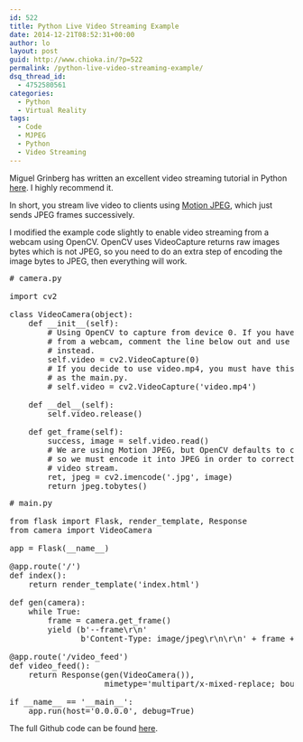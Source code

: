 ```yaml
---
id: 522
title: Python Live Video Streaming Example
date: 2014-12-21T08:52:31+00:00
author: lo
layout: post
guid: http://www.chioka.in/?p=522
permalink: /python-live-video-streaming-example/
dsq_thread_id:
  - 4752580561
categories:
  - Python
  - Virtual Reality
tags:
  - Code
  - MJPEG
  - Python
  - Video Streaming
---
```

Miguel Grinberg has written an excellent video streaming tutorial in Python <a href="http://blog.miguelgrinberg.com/post/video-streaming-with-flask" target="_blank">here</a>. I highly recommend it.

In short, you stream live video to clients using <a href="http://en.wikipedia.org/wiki/Motion_JPEG" target="_blank">Motion JPEG</a>, which just sends JPEG frames successively.

I modified the example code slightly to enable video streaming from a webcam using OpenCV. OpenCV uses VideoCapture returns raw images bytes which is not JPEG, so you need to do an extra step of encoding the image bytes to JPEG, then everything will work.

<pre># camera.py

import cv2

class VideoCamera(object):
    def __init__(self):
        # Using OpenCV to capture from device 0. If you have trouble capturing
        # from a webcam, comment the line below out and use a video file
        # instead.
        self.video = cv2.VideoCapture(0)
        # If you decide to use video.mp4, you must have this file in the folder
        # as the main.py.
        # self.video = cv2.VideoCapture('video.mp4')
    
    def __del__(self):
        self.video.release()
    
    def get_frame(self):
        success, image = self.video.read()
        # We are using Motion JPEG, but OpenCV defaults to capture raw images,
        # so we must encode it into JPEG in order to correctly display the
        # video stream.
        ret, jpeg = cv2.imencode('.jpg', image)
        return jpeg.tobytes()</pre>

<pre># main.py

from flask import Flask, render_template, Response
from camera import VideoCamera

app = Flask(__name__)

@app.route('/')
def index():
    return render_template('index.html')

def gen(camera):
    while True:
        frame = camera.get_frame()
        yield (b'--frame\r\n'
               b'Content-Type: image/jpeg\r\n\r\n' + frame + b'\r\n\r\n')

@app.route('/video_feed')
def video_feed():
    return Response(gen(VideoCamera()),
                    mimetype='multipart/x-mixed-replace; boundary=frame')

if __name__ == '__main__':
    app.run(host='0.0.0.0', debug=True)</pre>

The full Github code can be found <a href="https://github.com/log0/video_streaming_with_flask_example" target="_blank">here</a>.